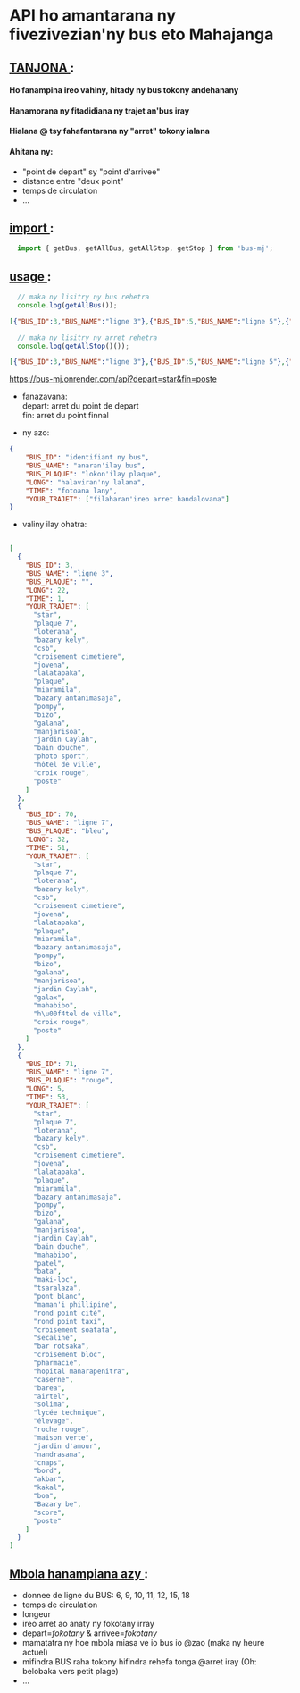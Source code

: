 # API ho amantarana ny fivezivezian'ny bus eto Mahajanga

## <u> TANJONA </u>:

#### Ho fanampina ireo vahiny, hitady ny bus tokony andehanany

#### Hanamorana ny fitadidiana ny trajet an'bus iray

#### Hialana @ tsy fahafantarana ny "arret" tokony ialana

#### Ahitana ny:
- "point de depart" sy "point d'arrivee"
- distance entre "deux point"
- temps de circulation
- ...

## <u> import </u>:

```js
  import { getBus, getAllBus, getAllStop, getStop } from 'bus-mj';
```

## <u> usage </u>:

```js
  // maka ny lisitry ny bus rehetra
  console.log(getAllBus());
```
```json
[{"BUS_ID":3,"BUS_NAME":"ligne 3"},{"BUS_ID":5,"BUS_NAME":"ligne 5"},{"BUS_ID":70,"BUS_NAME":"ligne 7"},{"BUS_ID":71,"BUS_NAME":"ligne 7"},{"BUS_ID":8,"BUS_NAME":"ligne 8"},{"BUS_ID":11,"BUS_NAME":"ligne 11"},{"BUS_ID":15,"BUS_NAME":"ligne 15"}]
```

```js
  // maka ny lisitry ny arret rehetra
  console.log(getAllStop()());
```
```json
[{"BUS_ID":3,"BUS_NAME":"ligne 3"},{"BUS_ID":5,"BUS_NAME":"ligne 5"},{"BUS_ID":70,"BUS_NAME":"ligne 7"},{"BUS_ID":71,"BUS_NAME":"ligne 7"},{"BUS_ID":8,"BUS_NAME":"ligne 8"},{"BUS_ID":11,"BUS_NAME":"ligne 11"},{"BUS_ID":15,"BUS_NAME":"ligne 15"}]
```

https://bus-mj.onrender.com/api?depart=star&fin=poste

- fanazavana: <br>
depart: arret du point de depart <br>
fin: arret du point finnal

- ny azo: <br>
```json
{
    "BUS_ID": "identifiant ny bus",
    "BUS_NAME": "anaran'ilay bus",
    "BUS_PLAQUE": "lokon'ilay plaque",
    "LONG": "halaviran'ny lalana",
    "TIME": "fotoana lany",
    "YOUR_TRAJET": ["filaharan'ireo arret handalovana"]
}
```

- valiny ilay ohatra:
```json

[
  {
    "BUS_ID": 3,
    "BUS_NAME": "ligne 3",
    "BUS_PLAQUE": "",
    "LONG": 22,
    "TIME": 1,
    "YOUR_TRAJET": [
      "star",
      "plaque 7",
      "loterana",
      "bazary kely",
      "csb",
      "croisement cimetiere",
      "jovena",
      "lalatapaka",
      "plaque",
      "miaramila",
      "bazary antanimasaja",
      "pompy",
      "bizo",
      "galana",
      "manjarisoa",
      "jardin Caylah",
      "bain douche",
      "photo sport",
      "hôtel de ville",
      "croix rouge",
      "poste"
    ]
  },
  {
    "BUS_ID": 70,
    "BUS_NAME": "ligne 7",
    "BUS_PLAQUE": "bleu",
    "LONG": 32,
    "TIME": 51,
    "YOUR_TRAJET": [
      "star",
      "plaque 7",
      "loterana",
      "bazary kely",
      "csb",
      "croisement cimetiere",
      "jovena",
      "lalatapaka",
      "plaque",
      "miaramila",
      "bazary antanimasaja",
      "pompy",
      "bizo",
      "galana",
      "manjarisoa",
      "jardin Caylah",
      "galax",
      "mahabibo",
      "h\u00f4tel de ville",
      "croix rouge",
      "poste"
    ]
  },
  {
    "BUS_ID": 71,
    "BUS_NAME": "ligne 7",
    "BUS_PLAQUE": "rouge",
    "LONG": 5,
    "TIME": 53,
    "YOUR_TRAJET": [
      "star",
      "plaque 7",
      "loterana",
      "bazary kely",
      "csb",
      "croisement cimetiere",
      "jovena",
      "lalatapaka",
      "plaque",
      "miaramila",
      "bazary antanimasaja",
      "pompy",
      "bizo",
      "galana",
      "manjarisoa",
      "jardin Caylah",
      "bain douche",
      "mahabibo",
      "patel",
      "bata",
      "maki-loc",
      "tsaralaza",
      "pont blanc",
      "maman'i phillipine",
      "rond point cité",
      "rond point taxi",
      "croisement soatata",
      "secaline",
      "bar rotsaka",
      "croisement bloc",
      "pharmacie",
      "hopital manarapenitra",
      "caserne",
      "barea",
      "airtel",
      "solima",
      "lycée technique",
      "élevage",
      "roche rouge",
      "maison verte",
      "jardin d'amour",
      "nandrasana",
      "cnaps",
      "bord",
      "akbar",
      "kakal",
      "boa",
      "Bazary be",
      "score",
      "poste"
    ]
  }
]

```

## <u> Mbola hanampiana azy </u>:

+ donnee de ligne du BUS: 6, 9, 10, 11, 12, 15, 18
+ temps de circulation
+ longeur
+ ireo arret ao anaty ny fokotany irray
+ depart=_fokotany_ & arrivee=_fokotany_
+ mamatatra ny hoe mbola miasa ve io bus io @zao (maka ny heure actuel)
+ mifindra BUS raha tokony hifindra rehefa tonga @arret iray (Oh: belobaka vers petit plage)
+ ...